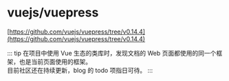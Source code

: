 # vuejs/vuepress

[https://github.com/vuejs/vuepress/tree/v0.14.4](https://github.com/vuejs/vuepress/tree/v0.14.4)

::: tip
在项目中使用 Vue 生态的类库时，发现文档的 Web 页面都使用的同一个框架，也是当前页面使用的框架。<br>
目前社区还在持续更新，blog 的 todo 项指日可待。
:::

